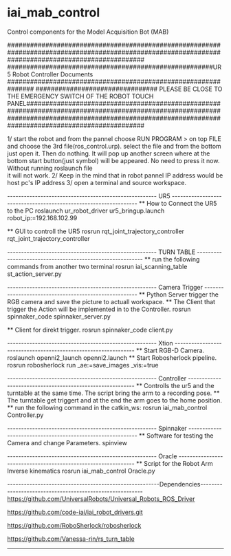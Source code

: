 # iai_mab_control
Control components for the Model Acquisition Bot (MAB)

####################################################################################################################################################
######################################################UR5 Robot Controller Documents ###############################################################
################################ PLEASE BE CLOSE TO THE EMERGENCY SWITCH OF THE ROBOT TOUCH PANEL###################################################
####################################################################################################################################################

1/ start the robot and from the pannel choose RUN PROGRAM > on top FILE and choose the 3rd file(ros_control.urp). select the file and from the bottom just open it.
Then do nothing. It will pop up another screen where at the bottom start button(just symbol) will be appeared. No need to press it now. Without running roslaunch file\
it will not work.
2/ Keep in the mind that in robot pannel IP address would be host pc's IP address
3/ open a terminal and source workspace. 

------------------------------------------------------ UR5 -----------------------------------------------------------------
** How to Connect the UR5 to the PC
	roslaunch ur_robot_driver ur5_bringup.launch robot_ip:=192.168.102.99

** GUI to controll the UR5 
	rosrun rqt_joint_trajectory_controller rqt_joint_trajectory_controller

------------------------------------------------------ TURN TABLE ----------------------------------------------------------
** run the following commands from another two terminal
	rosrun iai_scanning_table st_action_server.py 

------------------------------------------------------ Camera Trigger ------------------------------------------------------
** Python Server trigger the RGB camera and save the picture to actuall workspace. 
** The Client that trigger the Action will be implemented in to the Controller. 
	rosrun spinnaker_code spinnaker_server.py

** Client for direkt trigger.
	rosrun spinnaker_code client.py 

------------------------------------------------------ Xtion ---------------------------------------------------------------
** Start RGB-D Camera.
	roslaunch openni2_launch openni2.launch
** Start Robosherlock pipeline. 
	rosrun robosherlock run _ae:=save_images _vis:=true

------------------------------------------------------ Controller ----------------------------------------------------------
** Controlls the ur5 and the turntable at the same time. The script bring the arm to a recording pose.
** The turntable get triggert and at the end the arm goes to the home position.
** run the following command in the catkin_ws: 
	rosrun iai_mab_control Controller.py 

------------------------------------------------------ Spinnaker -----------------------------------------------------------
** Software for testing the Camera and change Parameters. 
	spinview

------------------------------------------------------ Oracle --------------------------------------------------------------
** Script for the Robot Arm Inverse kinematics
	rosrun iai_mab_control Oracle.py

-------------------------------------------------------Dependencies---------------------------------------------------------
https://github.com/UniversalRobots/Universal_Robots_ROS_Driver

https://github.com/code-iai/iai_robot_drivers.git

https://github.com/RoboSherlock/robosherlock

https://github.com/Vanessa-rin/rs_turn_table

----------------------------------------------------------------------------------------------------------------------------
